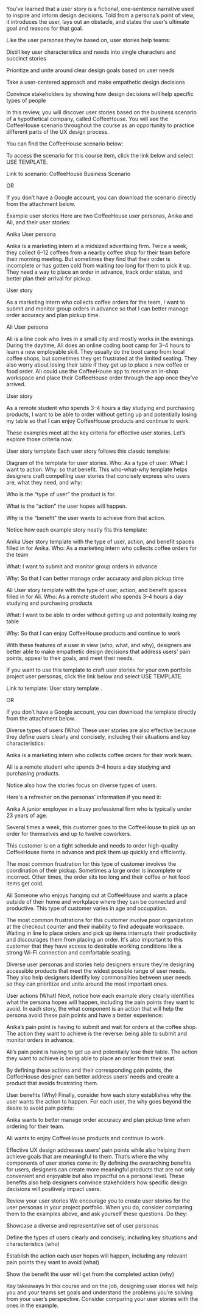 You’ve learned that a user story is a fictional, one-sentence narrative used to inspire and inform design decisions. Told from a persona’s point of view, it introduces the user, lays out an obstacle, and states the user’s ultimate goal and reasons for that goal.

Like the user personas they’re based on, user stories help teams:

Distill key user characteristics and needs into single characters and succinct stories

Prioritize and unite around clear design goals based on user needs

Take a user-centered approach and make empathetic design decisions

Convince stakeholders by showing how design decisions will help specific types of people

In this review, you will discover user stories based on the business scenario of a hypothetical company, called CoffeeHouse. You will see the CoffeeHouse scenario throughout the course as an opportunity to practice different parts of the UX design process. 


You can find the CoffeeHouse scenario below:

To access the scenario for this course item, click the link below and select USE TEMPLATE. 

Link to scenario: 
CoffeeHouse Business Scenario

OR 

If you don’t have a Google account, you can download the scenario directly from the attachment below.


Example user stories
Here are two CoffeeHouse user personas, Anika and Ali, and their user stories:

Anika
User persona

Anika is a marketing intern at a midsized advertising firm. Twice a week, they collect 6–12 coffees from a nearby coffee shop for their team before their morning meeting. But sometimes they find that their order is incomplete or has gotten cold from waiting too long for them to pick it up. They need a way to place an order in advance, track order status, and better plan their arrival for pickup.

User story

As a marketing intern who collects coffee orders for the team, I want to submit and monitor group orders in advance so that I can better manage order accuracy and plan pickup time.

Ali
User persona

Ali is a line cook who lives in a small city and mostly works in the evenings. During the daytime, Ali does an online coding boot camp for 3–4 hours to learn a new employable skill. They usually do the boot camp from local coffee shops, but sometimes they get frustrated at the limited seating. They also worry about losing their table if they get up to place a new coffee or food order. Ali could use the CoffeeHouse app to reserve an in-shop workspace and place their CoffeeHouse order through the app once they’ve arrived. 

User story

As a remote student who spends 3–4 hours a day studying and purchasing products, I want to be able to order without getting up and potentially losing my table so that I can enjoy CoffeeHouse products and continue to work.

These examples meet all the key criteria for effective user stories. Let’s explore those criteria now.

User story template
Each user story follows this classic template:

Diagram of the template for user stories. Who: As a type of user. What: I want to action. Why: so that benefit.
This who-what-why template helps designers craft compelling user stories that concisely express who users are, what they need, and why: 

Who is the “type of user” the product is for.  

What is the “action” the user hopes will happen.

Why is the “benefit” the user wants to achieve from that action.

Notice how each example story neatly fits this template:

Anika
User story template with the type of user, action, and benefit spaces filled in for Anika.
Who: As a marketing intern who collects coffee orders for the team

What: I want to submit and monitor group orders in advance 

Why: So that I can better manage order accuracy and plan pickup time

Ali
User story template with the type of user, action, and benefit spaces filled in for Ali.
Who: As a remote student who spends 3–4 hours a day studying and purchasing products

What: I want to be able to order without getting up and potentially losing my table

Why: So that I can enjoy CoffeeHouse products and continue to work

With these features of a user in view (who, what, and why), designers are better able to make empathetic design decisions that address users’ pain points, appeal to their goals, and meet their needs.


If you want to use this template to craft user stories for your own portfolio project user personas, click the link below and select USE TEMPLATE.

Link to template: 
User story template
.

OR 

If you don’t have a Google account, you can download the template directly from the attachment below.


Diverse types of users (Who)
These user stories are also effective because they define users clearly and concisely, including their situations and key characteristics:

Anika is a marketing intern who collects coffee orders for their work team.

Ali is a remote student who spends 3–4 hours a day studying and purchasing products.

Notice also how the stories focus on diverse types of users. 

Here's a refresher on the personas’ information if you need it:

Anika
A junior employee in a busy professional firm who is typically under 23 years of age. 

Several times a week, this customer goes to the CoffeeHouse to pick up an order for themselves and up to twelve coworkers. 

This customer is on a tight schedule and needs to order high-quality CoffeeHouse items in advance and pick them up quickly and efficiently. 

The most common frustration for this type of customer involves the coordination of their pickup. Sometimes a large order is incomplete or incorrect. Other times, the order sits too long and their coffee or hot food items get cold.

Ali
Someone who enjoys hanging out at CoffeeHouse and wants a place outside of their home and workplace where they can be connected and productive. This type of customer varies in age and occupation.

The most common frustrations for this customer involve poor organization at the checkout counter and their inability to find adequate workspace. Waiting in line to place orders and pick up items interrupts their productivity and discourages them from placing an order. It's also important to this customer that they have access to desirable working conditions like a strong Wi-Fi connection and comfortable seating.

Diverse user personas and stories help designers ensure they’re designing accessible products that meet the widest possible range of user needs. They also help designers identify key commonalities between user needs so they can prioritize and unite around the most important ones.

User actions (What)
Next, notice how each example story clearly identifies what the persona hopes will happen, including the pain points they want to avoid. In each story, the what component is an action that will help the persona avoid these pain points and have a better experience: 

Anika’s pain point is having to submit and wait for orders at the coffee shop. The action they want to achieve is the reverse: being able to submit and monitor orders in advance. 

Ali’s pain point is having to get up and potentially lose their table. The action they want to achieve is being able to place an order from their seat.

By defining these actions and their corresponding pain points, the CoffeeHouse designer can better address users’ needs and create a product that avoids frustrating them.

User benefits (Why)
Finally, consider how each story establishes why the user wants the action to happen. For each user, the why goes beyond the desire to avoid pain points: 

Anika wants to better manage order accuracy and plan pickup time when ordering for their team. 

Ali wants to enjoy CoffeeHouse products and continue to work.

Effective UX design addresses users’ pain points while also helping them achieve goals that are meaningful to them. That’s where the why components of user stories come in: By defining the overarching benefits for users, designers can create more meaningful products that are not only convenient and enjoyable but also impactful on a personal level. These benefits also help designers convince stakeholders how specific design decisions will positively impact users.

Review your user stories
We encourage you to create user stories for the user personas in your project portfolio. When you do, consider comparing them to the examples above, and ask yourself these questions. Do they:

Showcase a diverse and representative set of user personas

Define the types of users clearly and concisely, including key situations and characteristics (who)

Establish the action each user hopes will happen, including any relevant pain points they want to avoid (what)

Show the benefit the user will get from the completed action (why)

Key takeaways
In this course and on the job, designing user stories will help you and your teams set goals and understand the problems you’re solving from your user’s perspective. Consider comparing your user stories with the ones in the example.